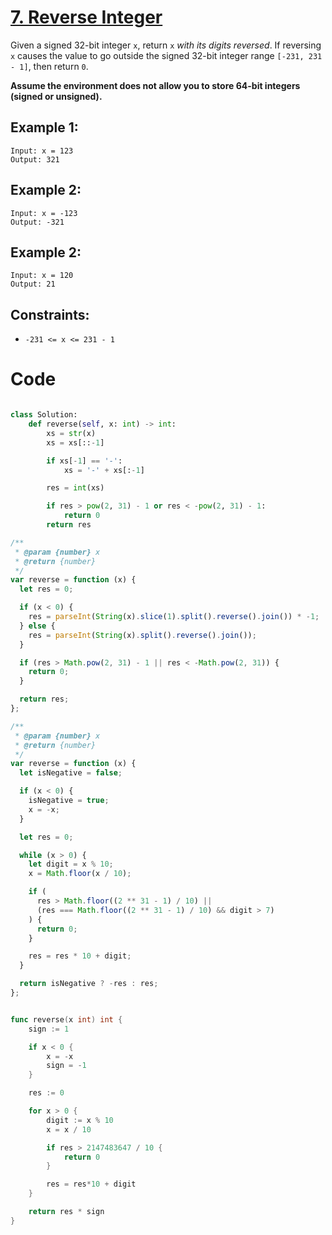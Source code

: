 # [7. Reverse Integer](https://leetcode.com/problems/reverse-integer/description/?envType=featured-list&envId=top-interview-questions?envType=featured-list&envId=top-interview-questions)

Given a signed 32-bit integer `x`, return `x` _with its digits reversed_. If reversing `x` causes the value to go outside the signed 32-bit integer range `[-231, 231 - 1]`, then return `0`.

**Assume the environment does not allow you to store 64-bit integers (signed or unsigned).**

## Example 1:

```
Input: x = 123
Output: 321
```

## Example 2:

```
Input: x = -123
Output: -321
```

## Example 2:

```
Input: x = 120
Output: 21
```

## Constraints:

- `-231 <= x <= 231 - 1`

# Code

```python

class Solution:
    def reverse(self, x: int) -> int:
        xs = str(x)
        xs = xs[::-1]

        if xs[-1] == '-':
            xs = '-' + xs[:-1]

        res = int(xs)

        if res > pow(2, 31) - 1 or res < -pow(2, 31) - 1:
            return 0
        return res

```

```js
/**
 * @param {number} x
 * @return {number}
 */
var reverse = function (x) {
  let res = 0;

  if (x < 0) {
    res = parseInt(String(x).slice(1).split().reverse().join()) * -1;
  } else {
    res = parseInt(String(x).split().reverse().join());
  }

  if (res > Math.pow(2, 31) - 1 || res < -Math.pow(2, 31)) {
    return 0;
  }

  return res;
};
```

```js
/**
 * @param {number} x
 * @return {number}
 */
var reverse = function (x) {
  let isNegative = false;

  if (x < 0) {
    isNegative = true;
    x = -x;
  }

  let res = 0;

  while (x > 0) {
    let digit = x % 10;
    x = Math.floor(x / 10);

    if (
      res > Math.floor((2 ** 31 - 1) / 10) ||
      (res === Math.floor((2 ** 31 - 1) / 10) && digit > 7)
    ) {
      return 0;
    }

    res = res * 10 + digit;
  }

  return isNegative ? -res : res;
};
```

```go

func reverse(x int) int {
	sign := 1

	if x < 0 {
		x = -x
		sign = -1
	}

	res := 0

	for x > 0 {
		digit := x % 10
		x = x / 10

        if res > 2147483647 / 10 {
            return 0
        }

		res = res*10 + digit
	}

	return res * sign
}
```
